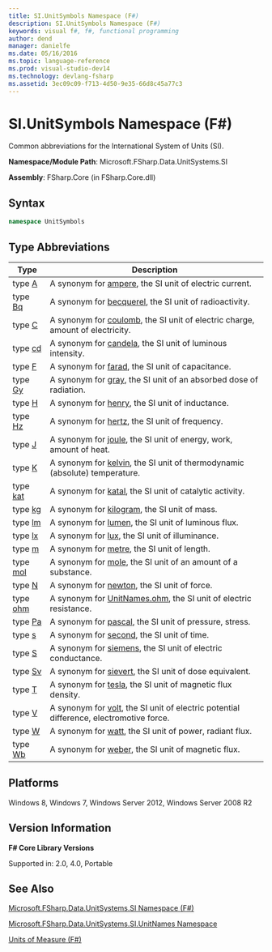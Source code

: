 ```yaml
---
title: SI.UnitSymbols Namespace (F#)
description: SI.UnitSymbols Namespace (F#)
keywords: visual f#, f#, functional programming
author: dend
manager: danielfe
ms.date: 05/16/2016
ms.topic: language-reference
ms.prod: visual-studio-dev14
ms.technology: devlang-fsharp
ms.assetid: 3ec09c09-f713-4d50-9e35-66d8c45a77c3 
---
```


# SI.UnitSymbols Namespace (F#)

Common abbreviations for the International System of Units (SI).

**Namespace/Module Path**: Microsoft.FSharp.Data.UnitSystems.SI

**Assembly**: FSharp.Core (in FSharp.Core.dll)


## Syntax

```fsharp
namespace UnitSymbols
```

## Type Abbreviations


|Type|Description|
|----|-----------|
|type [A](https://msdn.microsoft.com/library/b8f15f37-9761-4e54-ac02-b31c0794d44a)|A synonym for [ampere](https://msdn.microsoft.com/library/831db12b-b3a0-4faa-8378-458e685c5b5c), the SI unit of electric current.|
|type [Bq](https://msdn.microsoft.com/library/a7d1777d-966d-46b2-9ad6-6099e907b246)|A synonym for [becquerel](https://msdn.microsoft.com/library/f6e0b4d8-f28a-46df-a772-93ed0a6ac888), the SI unit of radioactivity.|
|type [C](https://msdn.microsoft.com/library/2416ceb4-d6fd-4fec-9c05-dca1d46243fd)|A synonym for [coulomb](https://msdn.microsoft.com/library/2460fe78-24c9-4054-ae76-b96b04e33ba2), the SI unit of electric charge, amount of electricity.|
|type [cd](https://msdn.microsoft.com/library/d6221ddd-1ae9-47d4-8277-ecfe6490c7d7)|A synonym for [candela](https://msdn.microsoft.com/library/2202fa6a-766f-4942-9036-74e3026938d6), the SI unit of luminous intensity.|
|type [F](https://msdn.microsoft.com/library/77d03b27-b7f2-449b-aa01-4e4b9cb71ed1)|A synonym for [farad](https://msdn.microsoft.com/library/9e7869d7-7669-4ed1-999d-c1b58695c5dd), the SI unit of capacitance.|
|type [Gy](https://msdn.microsoft.com/library/27f8e43e-6023-4d15-93b9-4bdadfd8529b)|A synonym for [gray](https://msdn.microsoft.com/library/f25d1878-3275-4ab6-8ac8-f65bf36c7975), the SI unit of an absorbed dose of radiation.|
|type [H](https://msdn.microsoft.com/library/ff9f5a0e-04f2-4a97-ab15-ac614ae8ae5f)|A synonym for [henry](https://msdn.microsoft.com/library/f3a65b1a-6949-4ae7-bdf5-fded7558dcf6), the SI unit of inductance.|
|type [Hz](https://msdn.microsoft.com/library/9242c283-90da-4797-888d-5e10b045a8c9)|A synonym for [hertz](https://msdn.microsoft.com/library/59fa8c8e-1800-4663-9d17-34eb2af7311b), the SI unit of frequency.|
|type [J](https://msdn.microsoft.com/library/2a7fff8b-6d2a-48f1-95ab-376f08718bb9)|A synonym for [joule](https://msdn.microsoft.com/library/1a12eb97-2c0d-490d-a8f7-f2e19bbf2e3c), the SI unit of energy, work, amount of heat.|
|type [K](https://msdn.microsoft.com/library/86069195-87c9-4250-9064-e1d5f62fe8f9)|A synonym for [kelvin](https://msdn.microsoft.com/library/3817bf1a-b7a2-4006-bc0c-025d678e6b2c), the SI unit of thermodynamic (absolute) temperature.|
|type [kat](https://msdn.microsoft.com/library/0830faa4-eed9-4070-b90a-b7be30d5ec2e)|A synonym for [katal](https://msdn.microsoft.com/library/aa461c01-c642-4143-82df-e21fcd7305ab), the SI unit of catalytic activity.|
|type [kg](https://msdn.microsoft.com/library/954c017d-f4c6-4bb2-997d-0ef1d6c8405d)|A synonym for [kilogram](https://msdn.microsoft.com/library/cedabb88-38e8-483a-8322-98f035d282a5), the SI unit of mass.|
|type [lm](https://msdn.microsoft.com/library/d8eecfde-48c2-40a2-9c40-649d9a4ab3eb)|A synonym for [lumen](https://msdn.microsoft.com/library/0a63fc1b-d3f1-4edf-95fb-9ddbd63f0fa0), the SI unit of luminous flux.|
|type [lx](https://msdn.microsoft.com/library/d4bca8b6-63d5-46ba-9176-ee7739c2234a)|A synonym for [lux](https://msdn.microsoft.com/library/74224def-1eea-4f1f-8f8b-6a1d5aa45035), the SI unit of illuminance.|
|type [m](https://msdn.microsoft.com/library/964afe1f-446b-4bfb-b70e-df4be49b89cd)|A synonym for [metre](https://msdn.microsoft.com/library/1d6c9197-2bda-49fb-b3c2-2f27af3ef010), the SI unit of length.|
|type [mol](https://msdn.microsoft.com/library/b31a4481-a082-42ac-99b1-350bd18ae753)|A synonym for [mole](https://msdn.microsoft.com/library/e00829bd-cdda-4f54-9c8a-18cb067ba9dd), the SI unit of an amount of a substance.|
|type [N](https://msdn.microsoft.com/library/5e432a9b-b845-415e-914d-91ec2f1d4e81)|A synonym for [newton](https://msdn.microsoft.com/library/f8c0f1b5-58b3-4c7c-904e-26862dc1292f), the SI unit of force.|
|type [ohm](https://msdn.microsoft.com/library/f890a349-6784-43a6-b05f-3c3b767359dd)|A synonym for [UnitNames.ohm](https://msdn.microsoft.com/library/d24ad21f-5ad3-4f80-9392-a6b48548561d), the SI unit of electric resistance.|
|type [Pa](https://msdn.microsoft.com/library/cbf94781-24e1-4fd9-8f00-2393bf9953bf)|A synonym for [pascal](https://msdn.microsoft.com/library/3ebe2f0c-cba3-4d61-ae7e-c2c3063fc9b2), the SI unit of pressure, stress.|
|type [s](https://msdn.microsoft.com/library/e7c9be62-62ac-43f8-8310-01004c127c23)|A synonym for [second](https://msdn.microsoft.com/library/b6ceda81-7b8f-4842-bef0-a4269b44c536), the SI unit of time.|
|type [S](https://msdn.microsoft.com/library/e45bab1d-ce8f-4cfc-94e7-e842a4b4b445)|A synonym for [siemens](https://msdn.microsoft.com/library/a0ec9042-2dee-4de3-b83c-bf14e69648b1), the SI unit of electric conductance.|
|type [Sv](https://msdn.microsoft.com/library/5ef2c2d9-9259-4670-9aae-5b52f5b02a9b)|A synonym for [sievert](https://msdn.microsoft.com/library/4a8ae081-c0b9-4d43-a4bf-f68141a427e7), the SI unit of dose equivalent.|
|type [T](https://msdn.microsoft.com/library/aca00093-4f36-4f0d-bb9c-8f5b37a10e6e)|A synonym for [tesla](https://msdn.microsoft.com/library/f8feb14a-b488-439c-b565-7f2e46e645df), the SI unit of magnetic flux density.|
|type [V](https://msdn.microsoft.com/library/3b0b4d68-bb24-4300-a1b0-7559668b8daa)|A synonym for [volt](https://msdn.microsoft.com/library/8bd87a74-e517-43c6-814c-cc4c65c46db0), the SI unit of electric potential difference, electromotive force.|
|type [W](https://msdn.microsoft.com/library/d722595b-8745-4904-a921-6db543f30ef2)|A synonym for [watt](https://msdn.microsoft.com/library/d94da070-cea6-445c-9e24-77a41f367946), the SI unit of power, radiant flux.|
|type [Wb](https://msdn.microsoft.com/library/88f9b9c5-35b8-4b8b-bed9-6ae5582771ab)|A synonym for [weber](https://msdn.microsoft.com/library/cb830369-f0d0-459b-8a7c-297151bdba96), the SI unit of magnetic flux.|

## Platforms
Windows 8, Windows 7, Windows Server 2012, Windows Server 2008 R2

## Version Information
**F# Core Library Versions**

Supported in: 2.0, 4.0, Portable

## See Also
[Microsoft.FSharp.Data.UnitSystems.SI Namespace &#40;F&#35;&#41;](Microsoft.FSharp.Data.UnitSystems.SI-Namespace-%5BFSharp%5D.md)

[Microsoft.FSharp.Data.UnitSystems.SI.UnitNames Namespace](https://msdn.microsoft.com/library/3cb43485-11f5-4aa7-a779-558f19d4013b)

[Units of Measure &#40;F&#35;&#41;](../../language-reference/units-of-measure.md)